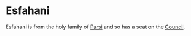 # Esfahani
Esfahani is from the holy family of [Parsi](Location/Regions/Parsi.md) and so has a seat on the [Council](Person/Groups/Council.md).
